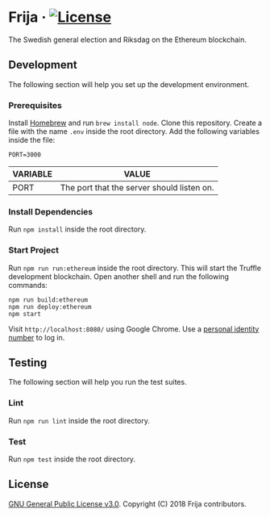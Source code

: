 # Frija &middot; [![License](https://img.shields.io/github/license/robshape/frija.svg)](./LICENSE)
The Swedish general election and Riksdag on the Ethereum blockchain.

## Development
The following section will help you set up the development environment.

### Prerequisites
Install [Homebrew](https://brew.sh/) and run `brew install node`. Clone this repository. Create a file with the name `.env` inside the root directory. Add the following variables inside the file:
```
PORT=3000
```

|VARIABLE|VALUE                                     |
|--------|------------------------------------------|
|PORT    |The port that the server should listen on.|

### Install Dependencies
Run `npm install` inside the root directory.

### Start Project
Run `npm run run:ethereum` inside the root directory. This will start the Truffle development blockchain. Open another shell and run the following commands:
```
npm run build:ethereum
npm run deploy:ethereum
npm start
```

Visit `http://localhost:8080/` using Google Chrome. Use a [personal identity number](./docs/CREDENTIALS.md) to log in.

## Testing
The following section will help you run the test suites.

### Lint
Run `npm run lint` inside the root directory.

### Test
Run `npm test` inside the root directory.

## License
[GNU General Public License v3.0](./LICENSE). Copyright (C) 2018 Frija contributors.
